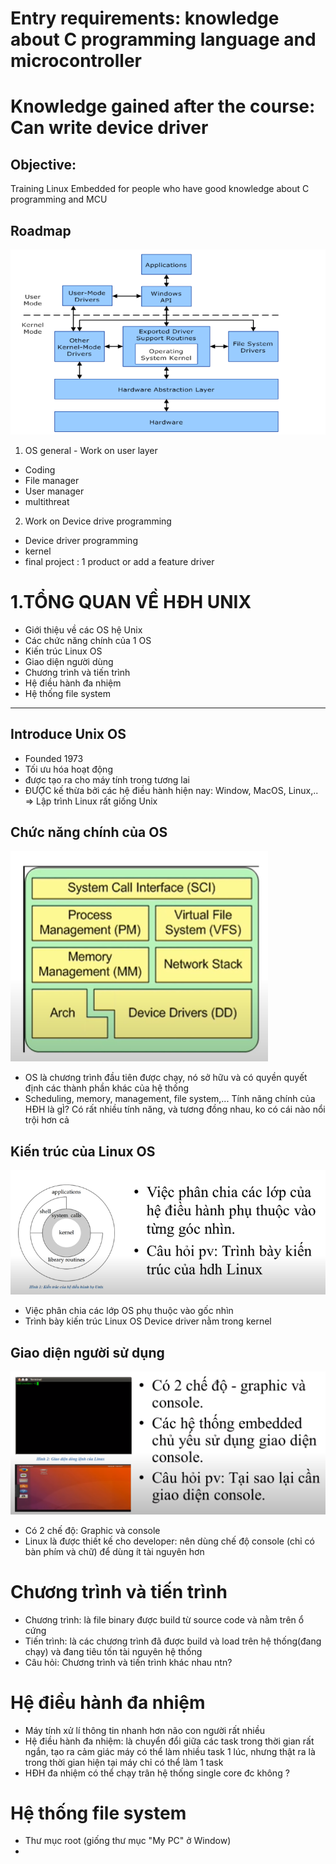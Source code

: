 # Entry requirements: knowledge about C programming language and microcontroller
# Knowledge gained after the course: Can write device driver

## Objective: 
Training Linux Embedded for people who have good knowledge about C programming and MCU
## Roadmap
![](image.png) 
1. OS general - Work on user layer
- Coding
- File manager
- User manager
- multithreat
2. Work on Device drive programming
- Device driver programming
- kernel 
- final project : 1 product or add a feature driver 

# 1.TỔNG QUAN VỀ HĐH UNIX
- Giới thiệu về các OS hệ Unix
- Các chức năng chính của 1 OS
- Kiến trúc Linux OS
- Giao diện người dùng
- Chương trình và tiến trình
- Hệ điều hành đa nhiệm
- Hệ thống file system
---------------------------------------------------------------------
## Introduce Unix OS
- Founded 1973
- Tối ưu hóa hoạt động
- được tạo ra cho máy tính trong tương lai
- ĐƯỢC kế thừa bởi các hệ điều hành hiện nay: Window, MacOS, Linux,..
=> Lập trình Linux rất giống Unix
## Chức năng chính của OS
![Alt text](image-1.png)
- OS là chương trình đầu tiên được chạy, nó sở hữu và có quyền quyết định các thành phần khác của hệ thống
- Scheduling, memory, management, file system,...
    Tính năng chính của HĐH là gÌ?
Có rất nhiều tính năng, và tương đồng nhau, ko có cái nào nổi trội hơn cả
## Kiến trúc của Linux OS
![Alt text](image-2.png)
- Việc phân chia các lớp OS phụ thuộc vào gốc nhìn
- Trình bày kiến trúc Linux OS
    Device driver nằm trong kernel 
## Giao diện người sử dụng 
![Alt text](image-3.png)
- Có 2 chế độ: Graphic và console     
- Linux là được thiết kế cho developer: nên dùng chế độ console (chỉ có bàn phím và chữ) để dùng ít tài nguyên hơn
# Chương trình và tiến trình 
- Chương trình: là file binary được build từ source code và nằm trên ổ cứng
- Tiến trình: là các chương trình đã được build và load trên hệ thống(đang chạy) và đang tiêu tốn tài nguyên hệ thống
- Câu hỏi: Chương trình và tiến trình khác nhau ntn?
# Hệ điều hành đa nhiệm
- Máy tính xử lí thông tin nhanh hơn não con người rất nhiều
- Hệ điều hành đa nhiệm: là chuyển đổi giữa các task trong thời gian rất ngắn, tạo ra cảm giác máy có thể làm nhiều task 1 lúc, nhưng thật ra là trong thời gian hiện tại máy chỉ có thể làm 1 task 
- HĐH đa nhiệm có thể chạy trân hệ thống single core đc không ?
# Hệ thống file system 
- Thư mục root (giống thư mục "My PC" ở Window)
-  

